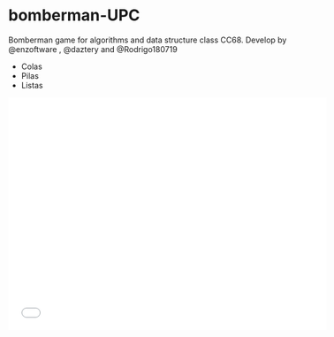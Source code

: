 # bomberman-UPC
Bomberman game for algorithms and data structure class CC68. Develop by @enzoftware , @daztery and @Rodrigo180719
<ul>
<li>Colas</li>
<li>Pilas</li>
<li>Listas</li>
</ul>
<iframe src="//slides.com/enzoftware/bomberman/embed" width="576" height="420" scrolling="no" frameborder="0" webkitallowfullscreen mozallowfullscreen allowfullscreen></iframe>
